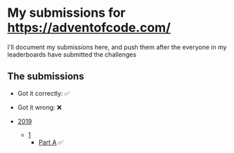# My submissions for https://adventofcode.com/

I'll document my submissions here, and push them after the everyone in my 
leaderboards have submitted the challenges

## The submissions

* Got it correctly: :white_check_mark:
* Got it wrong: :x:


* [2019](year_2019)
  * [1](year_2019/day_01) 
    * [Part A](year_2019/day_01/part_a.py) :white_check_mark:
